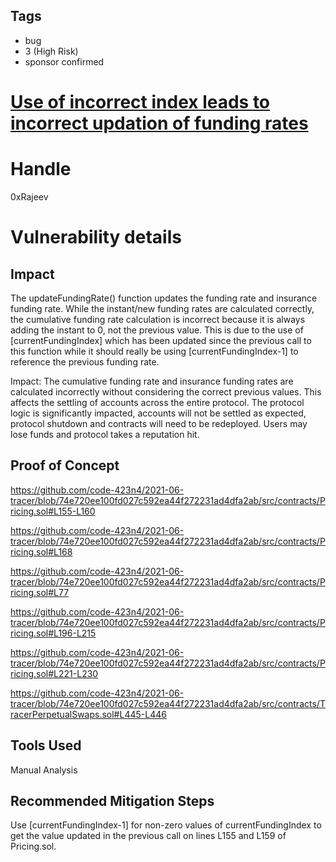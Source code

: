## Tags

- bug
- 3 (High Risk)
- sponsor confirmed

# [Use of incorrect index leads to incorrect updation of funding rates](https://github.com/code-423n4/2021-06-tracer-findings/issues/74) 

# Handle

0xRajeev


# Vulnerability details

## Impact

The updateFundingRate() function updates the funding rate and insurance funding rate. While the instant/new funding rates are calculated correctly, the cumulative funding rate calculation is incorrect because it is always adding the instant to 0, not the previous value. This is due to the use of [currentFundingIndex] which has been updated since the previous call to this function while it should really be using [currentFundingIndex-1] to reference the previous funding rate.

Impact: The cumulative funding rate and insurance funding rates are calculated incorrectly without considering the correct previous values. This affects the settling of accounts across the entire protocol. The protocol logic is significantly impacted, accounts will not be settled as expected, protocol shutdown and contracts will need to be redeployed. Users may lose funds and protocol takes a reputation hit.
 
## Proof of Concept

https://github.com/code-423n4/2021-06-tracer/blob/74e720ee100fd027c592ea44f272231ad4dfa2ab/src/contracts/Pricing.sol#L155-L160

https://github.com/code-423n4/2021-06-tracer/blob/74e720ee100fd027c592ea44f272231ad4dfa2ab/src/contracts/Pricing.sol#L168

https://github.com/code-423n4/2021-06-tracer/blob/74e720ee100fd027c592ea44f272231ad4dfa2ab/src/contracts/Pricing.sol#L77

https://github.com/code-423n4/2021-06-tracer/blob/74e720ee100fd027c592ea44f272231ad4dfa2ab/src/contracts/Pricing.sol#L196-L215

https://github.com/code-423n4/2021-06-tracer/blob/74e720ee100fd027c592ea44f272231ad4dfa2ab/src/contracts/Pricing.sol#L221-L230

https://github.com/code-423n4/2021-06-tracer/blob/74e720ee100fd027c592ea44f272231ad4dfa2ab/src/contracts/TracerPerpetualSwaps.sol#L445-L446

## Tools Used

Manual Analysis

## Recommended Mitigation Steps

Use [currentFundingIndex-1] for non-zero values of currentFundingIndex to get the value updated in the previous call on lines L155 and L159 of Pricing.sol.

